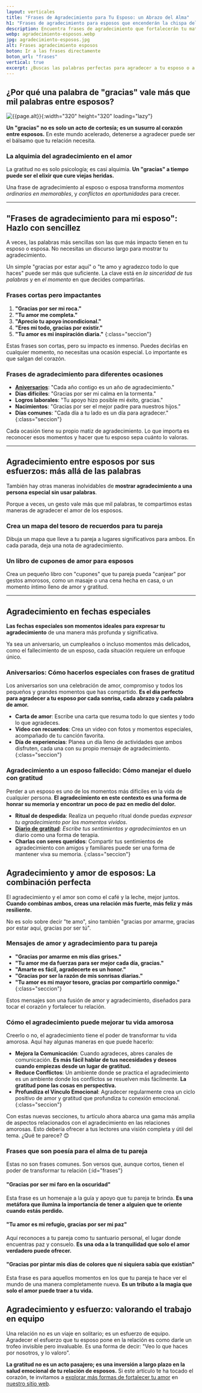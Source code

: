 ```yaml
---
layout: verticales
title: "Frases de Agradecimiento para Tu Esposo: un Abrazo del Alma"
h1: "Frases de agradecimiento para esposos que encenderán la chispa del amor"
description: Encuentra frases de agradecimiento que fortalecerán tu matrimonio. ¡Haz clic y emociona a tu esposo o esposa hoy!
webp: agradecimiento-esposos.webp
jpg: agradecimiento-esposos.jpg
alt: Frases agradecimiento esposos
boton: Ir a las frases directamente
boton_url: "frases"
vertical: true
excerpt: ¿Buscas las palabras perfectas para agradecer a tu esposo o a tu esposa? Encuentra frases que van directo al corazón. Agradece a tu esposo con frases que valen su peso en oro. O a tu esposa con palabras que enamoran.
---
```

## ¿Por qué una palabra de "gracias" vale más que mil palabras entre esposos?

![{{page.alt}}]({{site.baseurl}}/img/{{page.webp}} "Gratitud estudiantes"){:width="320" height="320" loading="lazy"}

**Un "gracias" no es solo un acto de cortesía; es un susurro al corazón entre esposos.** En este mundo acelerado, detenerse a agradecer puede ser el bálsamo que tu relación necesita.

### La alquimia del agradecimiento en el amor

La gratitud no es solo psicología; es casi alquimia. **Un "gracias" a tiempo puede ser el elixir que cure viejas heridas.**

Una frase de agradecimiento al esposo o esposa transforma *momentos ordinarios en memorables*, y *conflictos en oportunidades* para crecer.

----

## "Frases de agradecimiento para mi esposo": Hazlo con sencillez

A veces, las palabras más sencillas son las que más impacto tienen en tu esposo o esposa. No necesitas un discurso largo para mostrar tu agradecimiento.

Un simple "gracias por estar aquí" o "te amo y agradezco todo lo que haces" puede ser más que suficiente. La clave está en *la sinceridad de tus palabras* y en *el momento* en que decides compartirlas.

### Frases cortas pero impactantes

1. **"Gracias por ser mi roca."**
2. **"Tu amor me completa."**
3. **"Aprecio tu apoyo incondicional."**
4. **"Eres mi todo, gracias por existir."**
5. **"Tu amor es mi inspiración diaria."**
{:class="seccion"}

Estas frases son cortas, pero su impacto es inmenso. Puedes decirlas en cualquier momento, no necesitas una ocasión especial. Lo importante es que salgan del corazón.

### Frases de agradecimiento para diferentes ocasiones

- **[Aniversarios]({{'frases-agradecimiento-aniversario'|relative_url}} "Frases para aniversarios")**: "Cada año contigo es un año de agradecimiento."
- **Días difíciles**: "Gracias por ser mi calma en la tormenta."
- **Logros laborales**: "Tu apoyo hizo posible mi éxito, gracias."
- **Nacimientos**: "Gracias por ser el mejor padre para nuestros hijos."
- **Días comunes**: "Cada día a tu lado es un día para agradecer."
{:class="seccion"}

Cada ocasión tiene su propio matiz de agradecimiento. Lo que importa es reconocer esos momentos y hacer que tu esposo sepa cuánto lo valoras.

----

## Agradecimiento entre esposos por sus esfuerzos: más allá de las palabras

También hay otras maneras inolvidables de **mostrar agradecimiento a una persona especial sin usar palabras**.

Porque a veces, un gesto vale más que mil palabras, te compartimos estas maneras de agradecer el amor de los esposos.

### Crea un mapa del tesoro de recuerdos para tu pareja

Dibuja un mapa que lleve a tu pareja a lugares significativos para ambos. En cada parada, deja una nota de agradecimiento.

### Un libro de cupones de amor para esposos

Crea un pequeño libro con "cupones" que tu pareja pueda "canjear" por gestos amorosos, como un masaje o una cena hecha en casa, o un momento íntimo lleno de amor y gratitud.

----

## Agradecimiento en fechas especiales

**Las fechas especiales son momentos ideales para expresar tu agradecimiento** de una manera más profunda y significativa.

Ya sea un aniversario, un cumpleaños o incluso momentos más delicados, como el fallecimiento de un esposo, cada situación requiere un enfoque único.

### Aniversarios: Cómo hacerlos especiales con frases de gratitud

Los aniversarios son una celebración de amor, compromiso y todos los pequeños y grandes momentos que has compartido. **Es el día perfecto para agradecer a tu esposo por cada sonrisa, cada abrazo y cada palabra de amor.**

- **Carta de amor**: Escribe una carta que resuma todo lo que sientes y todo lo que agradeces.
- **Video con recuerdos**: Crea un video con fotos y momentos especiales, acompañado de tu canción favorita.
- **Día de experiencias**: Planea un día lleno de actividades que ambos disfruten, cada una con su propio mensaje de agradecimiento.
{:class="seccion"}

### Agradecimiento a un esposo fallecido: Cómo manejar el duelo con gratitud

Perder a un esposo es uno de los momentos más difíciles en la vida de cualquier persona. **El agradecimiento en este contexto es una forma de honrar su memoria y encontrar un poco de paz en medio del dolor.**

- **Ritual de despedida**: Realiza un pequeño ritual donde puedas *expresar tu agradecimiento por los momentos vividos*.
- **[Diario de gratitud]({{'muchas-gracias-por-tu-apoyo'|relative_url}})**: *Escribe tus sentimientos y agradecimientos* en un diario como una forma de terapia.
- **Charlas con seres queridos**: Compartir tus sentimientos de agradecimiento con amigos y familiares puede ser una forma de mantener viva su memoria.
{:class="seccion"}

## Agradecimiento y amor de esposos: La combinación perfecta

El agradecimiento y el amor son como el café y la leche, mejor juntos. **Cuando combinas ambos, creas una relación más fuerte, más feliz y más resiliente.**

No es solo sobre decir "te amo", sino también "gracias por amarme, gracias por estar aquí, gracias por ser tú".

### Mensajes de amor y agradecimiento para tu pareja

- **"Gracias por amarme en mis días grises."**
- **"Tu amor me da fuerzas para ser mejor cada día, gracias."**
- **"Amarte es fácil, agradecerte es un honor."**
- **"Gracias por ser la razón de mis sonrisas diarias."**
- **"Tu amor es mi mayor tesoro, gracias por compartirlo conmigo."**
{:class="seccion"}

Estos mensajes son una fusión de amor y agradecimiento, diseñados para tocar el corazón y fortalecer tu relación.

### Cómo el agradecimiento puede mejorar tu vida amorosa

Creerlo o no, el agradecimiento tiene el poder de transformar tu vida amorosa. Aquí hay algunas maneras en que puede hacerlo:

- **Mejora la Comunicación**: Cuando agradeces, abres canales de comunicación. **Es más fácil hablar de tus necesidades y deseos cuando empiezas desde un lugar de gratitud.**
- **Reduce Conflictos**: Un ambiente donde se practica el agradecimiento es un ambiente donde los conflictos se resuelven más fácilmente. **La gratitud pone las cosas en perspectiva.**
- **Profundiza el Vínculo Emocional**: Agradecer regularmente crea un ciclo positivo de amor y gratitud que profundiza tu conexión emocional.
{:class="seccion"}

Con estas nuevas secciones, tu artículo ahora abarca una gama más amplia de aspectos relacionados con el agradecimiento en las relaciones amorosas. Esto debería ofrecer a tus lectores una visión completa y útil del tema. ¿Qué te parece? 😊

### Frases que son poesía para el alma de tu pareja

Estas no son frases comunes. Son versos que, aunque cortos, tienen el poder de transformar tu relación
{:id="frases"}

#### "Gracias por ser mi faro en la oscuridad"

Esta frase es un homenaje a la guía y apoyo que tu pareja te brinda. **Es una metáfora que ilumina la importancia de tener a alguien que te oriente cuando estás perdido.**

#### "Tu amor es mi refugio, gracias por ser mi paz"

Aquí reconoces a tu pareja como tu santuario personal, el lugar donde encuentras paz y consuelo. **Es una oda a la tranquilidad que solo el amor verdadero puede ofrecer.**

#### "Gracias por pintar mis días de colores que ni siquiera sabía que existían"

Esta frase es para aquellos momentos en los que tu pareja te hace ver el mundo de una manera completamente nueva. **Es un tributo a la magia que solo el amor puede traer a tu vida.**

## Agradecimiento y esfuerzo: valorando el trabajo en equipo

Una relación no es un viaje en solitario; es un esfuerzo de equipo. Agradecer el esfuerzo que tu esposo pone en la relación es como darle un trofeo invisible pero invaluable. Es una forma de decir: "Veo lo que haces por nosotros, y lo valoro".

**La gratitud no es un acto pasajero; es una inversión a largo plazo en la salud emocional de tu relación de esposos.** Si este artículo te ha tocado el corazón, te invitamos a [explorar más formas de fortalecer tu amor]({{'frases-agradecimiento-amor'|relative_url}} "Frases gratitud amor") en [nuestro sitio web](/).
